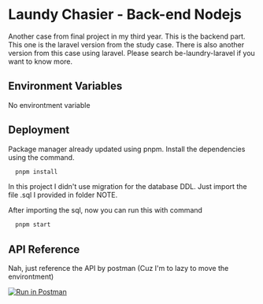 
# Laundy Chasier - Back-end Nodejs

Another case from final project in my third year. This is the backend part. This one is the laravel version from the study case. There is also another version from this case using laravel. Please search be-laundry-laravel if you want to know more. 
## Environment Variables
No environtment variable


## Deployment
Package manager already updated using pnpm. Install the dependencies using the command.

```bash
  pnpm install
```

In this project I didn't use migration for the database DDL. Just import the file .sql I provided in folder NOTE. 

After importing the sql, now you can run this with command

```bash
  pnpm start
```

## API Reference
Nah, just reference the API by postman (Cuz I'm to lazy to move the environtment)

[![Run in Postman](https://run.pstmn.io/button.svg)](https://app.getpostman.com/run-collection/11708290-7c9feff6-3865-40fe-aced-239108032805?action=collection%2Ffork&collection-url=entityId%3D11708290-7c9feff6-3865-40fe-aced-239108032805%26entityType%3Dcollection%26workspaceId%3Db8082477-685c-4add-8d56-64f1c34ecbdc#?env%5Bphp%5D=W3sia2V5IjoicGhwLXNlcnZlciIsInZhbHVlIjoiIGh0dHA6Ly8xMjcuMC4wLjE6ODAwMCIsImVuYWJsZWQiOnRydWUsInR5cGUiOiJkZWZhdWx0In0seyJrZXkiOiJiZWFyZXItdG9rZW4iLCJ2YWx1ZSI6IiIsImVuYWJsZWQiOnRydWUsInR5cGUiOiJzZWNyZXQifSx7ImtleSI6ImJlYXJlci10b2tlbiIsInZhbHVlIjoiIiwiZW5hYmxlZCI6ZmFsc2UsInR5cGUiOiJkZWZhdWx0In1d)
